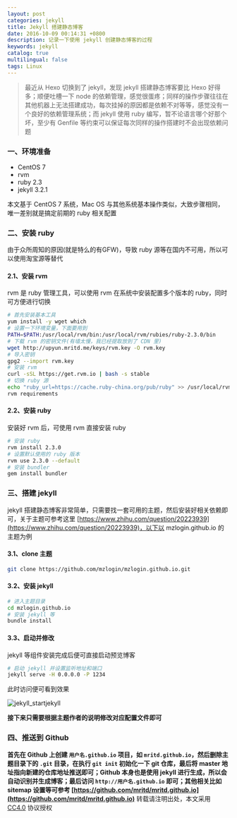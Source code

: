 ```yaml
---
layout: post
categories: jekyll
title: Jekyll 搭建静态博客
date: 2016-10-09 00:14:31 +0800
description: 记录一下使用 jekyll 创建静态博客的过程
keywords: jekyll
catalog: true
multilingual: false
tags: Linux
---
```


> 最近从 Hexo 切换到了 jekyll，发现 jekyll 搭建静态博客要比 Hexo 好得多；顺便吐槽一下 node 的依赖管理，感觉很蛋疼；同样的操作步骤往往在其他机器上无法搭建成功，每次挂掉的原因都是依赖不对等等，感觉没有一个良好的依赖管理系统；而 jekyll 使用 ruby 编写，暂不论语言哪个好那个坏，至少有 Genfile 等约束可以保证每次同样的操作搭建时不会出现依赖问题

### 一、环境准备

- CentOS 7
- rvm
- ruby 2.3
- jekyll 3.2.1

本文基于 CentOS 7 系统，Mac OS 与其他系统基本操作类似，大致步骤相同，唯一差别就是搞定前期的 ruby 相关配置

### 二、安装 ruby

由于众所周知的原因(就是特么的有GFW)，导致 ruby 源等在国内不可用，所以可以使用淘宝源等替代

#### 2.1、安装 rvm

rvm 是 ruby 管理工具，可以使用 rvm 在系统中安装配置多个版本的 ruby，同时可方便进行切换

``` sh
# 首先安装基本工具
yum install -y wget which
# 设置一下环境变量，下面要用到
PATH=$PATH:/usr/local/rvm/bin:/usr/local/rvm/rubies/ruby-2.3.0/bin
# 下载 rvm 的密钥文件(有墙太慢，我已经提取放到了 CDN 里)
wget http://upyun.mritd.me/keys/rvm.key -O rvm.key
# 导入密钥
gpg2 --import rvm.key
# 安装 rvm
curl -sSL https://get.rvm.io | bash -s stable
# 切换 ruby 源
echo "ruby_url=https://cache.ruby-china.org/pub/ruby" >> /usr/local/rvm/user/db
rvm requirements
```

#### 2.2、安装 ruby

安装好 rvm 后，可使用 rvm 直接安装 ruby

``` sh
# 安装 ruby
rvm install 2.3.0
# 设置默认使用的 ruby 版本
rvm use 2.3.0 --default
# 安装 bundler
gem install bundler
```

### 三、搭建 jekyll

jekyll 搭建静态博客非常简单，只需要找一套可用的主题，然后安装好相关依赖即可，关于主题可参考这里 [https://www.zhihu.com/question/20223939](https://www.zhihu.com/question/20223939)，以下以 mzlogin.github.io 的主题为例

#### 3.1、clone 主题

``` sh
git clone https://github.com/mzlogin/mzlogin.github.io.git
```

#### 3.2、安装 jekyll

``` sh
# 进入主题目录
cd mzlogin.github.io
# 安装 jekyll 等
bundle install
```

#### 3.3、启动并修改

jekyll 等组件安装完成后便可直接启动预览博客

``` sh
# 启动 jekyll 并设置监听地址和端口
jekyll serve -H 0.0.0.0 -P 1234
```

此时访问便可看到效果

![jekyll_startjekyll](https://oss.link/markdown/jekyll_startjekyll.png)

**接下来只需要根据主题作者的说明修改对应配置文件即可**

### 四、推送到 Github

**首先在 Github 上创建 `用户名.github.io` 项目，如 `mritd.github.io`，然后删除主题目录下的 `.git` 目录，在执行 `git init` 初始化一下 git 仓库，最后将 master 地址指向新建的仓库地址推送即可；Github 本身也是使用 jekyll 进行生成，所以会自动识别并生成博客；最后访问 `http://用户名.github.io` 即可；其他相关比如 sitemap 设置等可参考 [https://github.com/mritd/mritd.github.io](https://github.com/mritd/mritd.github.io)**
转载请注明出处，本文采用 [CC4.0](http://creativecommons.org/licenses/by-nc-nd/4.0/) 协议授权
